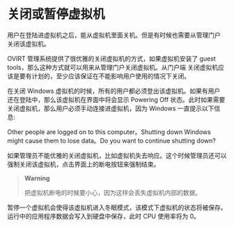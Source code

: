 # 关闭或暂停虚拟机

用户在登陆进虚拟机之后，能从虚拟机里面关机。但是有时候也需要从管理门户
关闭该虚拟机。

OVIRT 管理系统提供了很优雅的关闭虚拟机的方式，如果虚拟机安装了 guest
tools，那么这种方式就可以用来从管理门户关闭虚拟机。从门户端
关闭虚拟机应该是要有计划的，至少应该保证在不能影响用户使用的情况下关闭。

在关闭 Windows 虚拟机的时候，所有的用户都必须登出该虚拟机。如果有用户
还在登陆中，那么该虚拟机在界面中将会显示 Powering Off
状态。此时如果需要关闭虚拟机，那么用户必须手动连接进虚拟机，因为 Windows
一直提示以下信息:

Other people are logged on to this computer。Shutting down Windows might
cause them to lose data。Do you want to continue shutting down?

如果管理员不能优雅的关闭虚拟机，比如虚拟机失去响应。这个时候管理员还可以
强制关闭该虚拟机，点击界面上的断电按钮来强制结束。

> **Warning**
>
> 把虚拟机断电的时候要小心，因为这样会丢失虚拟机内部的数据。

暂停一个虚拟机会使得该虚拟机进入冬眠模式，该模式下虚拟机的状态将被保存。
运行中的应用程序数据会写入到硬盘中保存，此时 CPU 使用率将为 0。
